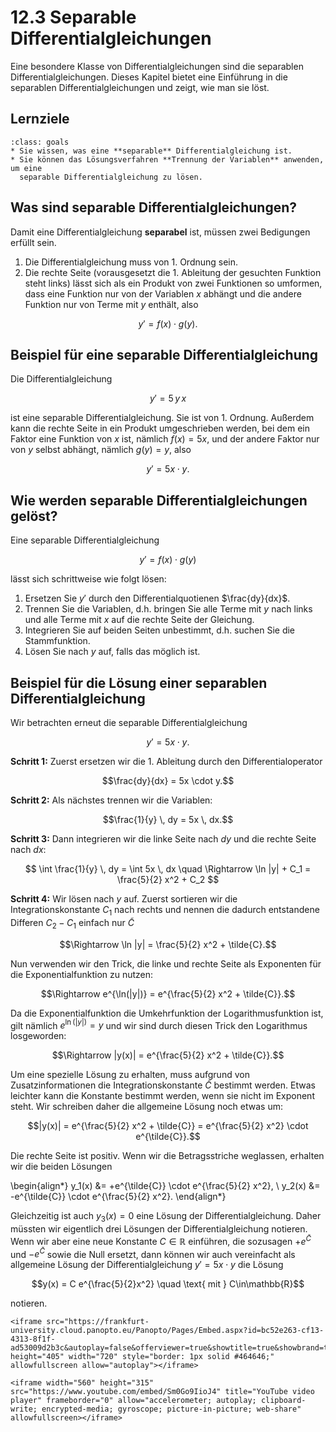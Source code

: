 # 12.3 Separable Differentialgleichungen

Eine besondere Klasse von Differentialgleichungen sind die separablen
Differentialgleichungen. Dieses Kapitel bietet eine Einführung in die separablen
Differentialgleichungen und zeigt, wie man sie löst.

## Lernziele 

```{admonition} Lernziele
:class: goals
* Sie wissen, was eine **separable** Differentialgleichung ist.
* Sie können das Lösungsverfahren **Trennung der Variablen** anwenden, um eine
  separable Differentialgleichung zu lösen.
```

## Was sind separable Differentialgleichungen?

Damit eine Differentialgleichung **separabel** ist, müssen zwei Bedigungen erfüllt sein.

1. Die Differentialgleichung muss von 1. Ordnung sein.
2. Die rechte Seite (vorausgesetzt die 1. Ableitung der gesuchten Funktion steht
   links) lässt sich als ein Produkt von zwei Funktionen so umformen, dass eine
   Funktion nur von der Variablen $x$ abhängt und die andere Funktion nur von
   Terme mit $y$ enthält, also

$$y' = f(x)\cdot g(y).$$

## Beispiel für eine separable Differentialgleichung

Die Differentialgleichung

$$y'= 5\, y \, x$$

ist eine separable Differentialgleichung. Sie ist von 1. Ordnung. Außerdem kann
die rechte Seite in ein Produkt umgeschrieben werden, bei dem ein Faktor eine
Funktion von $x$ ist, nämlich $f(x) = 5x$, und der andere Faktor nur von $y$
selbst abhängt, nämlich $g(y)=y$, also

$$y' = 5x \cdot y.$$


## Wie werden separable Differentialgleichungen gelöst?

Eine separable Differentialgleichung

$$y' = f(x)\cdot g(y)$$

lässt sich schrittweise wie folgt lösen:

1. Ersetzen Sie $y'$ durch den Differentialquotienen $\frac{dy}{dx}$.
2. Trennen Sie die Variablen, d.h. bringen Sie alle Terme mit $y$ nach links und
   alle Terme mit $x$ auf die rechte Seite der Gleichung.
3. Integrieren Sie auf beiden Seiten unbestimmt, d.h. suchen Sie die
   Stammfunktion.
4. Lösen Sie nach $y$ auf, falls das möglich ist.

## Beispiel für die Lösung einer separablen Differentialgleichung

Wir betrachten erneut die separable Differentialgleichung

$$y' = 5x \cdot y.$$

**Schritt 1:** Zuerst ersetzen wir die 1. Ableitung durch den Differentialoperator

$$\frac{dy}{dx} = 5x \cdot y.$$

**Schritt 2:** Als nächstes trennen wir die Variablen:

$$\frac{1}{y} \, dy = 5x \, dx.$$

**Schritt 3:** Dann integrieren wir die linke Seite nach $dy$ und die rechte Seite nach $dx$:

$$
\int \frac{1}{y} \, dy = \int 5x \, dx \quad 
\Rightarrow  \ln |y| + C_1 = \frac{5}{2} x^2 + C_2
$$

**Schritt 4:** Wir lösen nach $y$ auf. Zuerst sortieren wir die
Integrationskonstante $C_1$ nach rechts und nennen die dadurch entstandene
Differen $C_2 - C_1$ einfach nur $\tilde{C}$

$$\Rightarrow  \ln |y| = \frac{5}{2} x^2 + \tilde{C}.$$

Nun verwenden wir den Trick, die linke und rechte Seite als Exponenten für die
Exponentialfunktion zu nutzen:

$$\Rightarrow e^{\ln(|y|)} = e^{\frac{5}{2} x^2 + \tilde{C}}.$$

Da die Exponentialfunktion die Umkehrfunktion der Logarithmusfunktion ist, gilt
nämlich $e^{\ln(|y|)} = y$ und wir sind durch diesen Trick den Logarithmus
losgeworden:

$$\Rightarrow |y(x)| = e^{\frac{5}{2} x^2 + \tilde{C}}.$$

Um eine spezielle Lösung zu erhalten, muss aufgrund von Zusatzinformationen die
Integrationskonstante $\tilde{C}$ bestimmt werden. Etwas leichter kann die
Konstante bestimmt werden, wenn sie nicht im Exponent steht. Wir schreiben daher
die allgemeine Lösung noch etwas um:

$$|y(x)| = e^{\frac{5}{2} x^2 + \tilde{C}} = e^{\frac{5}{2} x^2} \cdot
e^{\tilde{C}}.$$

Die rechte Seite ist positiv. Wenn wir die Betragsstriche weglassen, erhalten
wir die beiden Lösungen

\begin{align*} 
y_1(x) &= +e^{\tilde{C}} \cdot e^{\frac{5}{2} x^2}, \\
y_2(x) &= -e^{\tilde{C}} \cdot e^{\frac{5}{2} x^2}. 
\end{align*}

Gleichzeitig ist auch $y_3(x)=0$ eine Lösung der Differentialgleichung. Daher
müssten wir eigentlich drei Lösungen der Differentialgleichung notieren. Wenn
wir aber eine neue Konstante $C \in \mathbb{R}$ einführen, die sozusagen
$+e^{\tilde{C}}$ und $-e^{\tilde{C}}$ sowie die Null ersetzt, dann können wir
auch vereinfacht als allgemeine Lösung der Differentialgleichung $y' = 5x \cdot
y$ die Lösung

$$y(x) = C e^{\frac{5}{2}x^2} \quad \text{ mit } C\in\mathbb{R}$$

notieren.

```{dropdown} Video zu "Lösung separable Differentialgleichung"
<iframe src="https://frankfurt-university.cloud.panopto.eu/Panopto/Pages/Embed.aspx?id=bc52e263-cf13-4313-8f1f-ad53009d2b3c&autoplay=false&offerviewer=true&showtitle=true&showbrand=true&captions=false&interactivity=all" height="405" width="720" style="border: 1px solid #464646;" allowfullscreen allow="autoplay"></iframe>
```

```{dropdown} Video zu "Differentialgleichung lösen" von Mathematrick
<iframe width="560" height="315" src="https://www.youtube.com/embed/Sm0Go9IioJ4" title="YouTube video player" frameborder="0" allow="accelerometer; autoplay; clipboard-write; encrypted-media; gyroscope; picture-in-picture; web-share" allowfullscreen></iframe>
```
